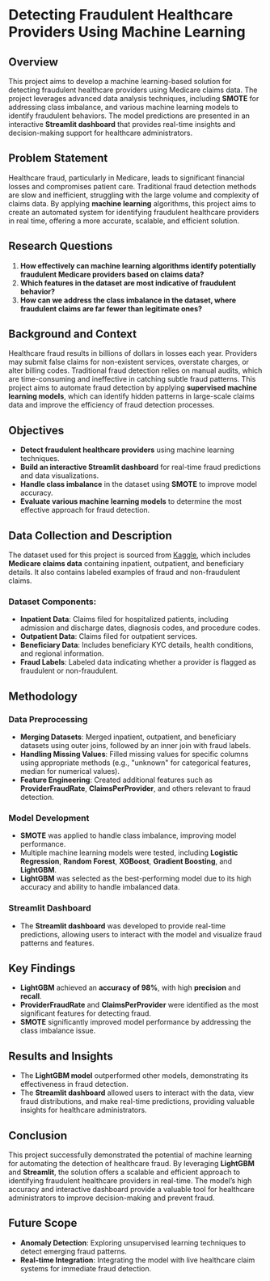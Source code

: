 # Detecting Fraudulent Healthcare Providers Using Machine Learning

## Overview
This project aims to develop a machine learning-based solution for detecting fraudulent healthcare providers using Medicare claims data. The project leverages advanced data analysis techniques, including **SMOTE** for addressing class imbalance, and various machine learning models to identify fraudulent behaviors. The model predictions are presented in an interactive **Streamlit dashboard** that provides real-time insights and decision-making support for healthcare administrators.

## Problem Statement
Healthcare fraud, particularly in Medicare, leads to significant financial losses and compromises patient care. Traditional fraud detection methods are slow and inefficient, struggling with the large volume and complexity of claims data. By applying **machine learning** algorithms, this project aims to create an automated system for identifying fraudulent healthcare providers in real time, offering a more accurate, scalable, and efficient solution.

## Research Questions
1. **How effectively can machine learning algorithms identify potentially fraudulent Medicare providers based on claims data?**
2. **Which features in the dataset are most indicative of fraudulent behavior?**
3. **How can we address the class imbalance in the dataset, where fraudulent claims are far fewer than legitimate ones?**

## Background and Context
Healthcare fraud results in billions of dollars in losses each year. Providers may submit false claims for non-existent services, overstate charges, or alter billing codes. Traditional fraud detection relies on manual audits, which are time-consuming and ineffective in catching subtle fraud patterns. This project aims to automate fraud detection by applying **supervised machine learning models**, which can identify hidden patterns in large-scale claims data and improve the efficiency of fraud detection processes.

## Objectives
- **Detect fraudulent healthcare providers** using machine learning techniques.
- **Build an interactive Streamlit dashboard** for real-time fraud predictions and data visualizations.
- **Handle class imbalance** in the dataset using **SMOTE** to improve model accuracy.
- **Evaluate various machine learning models** to determine the most effective approach for fraud detection.

## Data Collection and Description
The dataset used for this project is sourced from [Kaggle](https://www.kaggle.com/datasets/rohitrox/healthcare-provider-fraud-detection-analysis/data), which includes **Medicare claims data** containing inpatient, outpatient, and beneficiary details. It also contains labeled examples of fraud and non-fraudulent claims.

### Dataset Components:
- **Inpatient Data**: Claims filed for hospitalized patients, including admission and discharge dates, diagnosis codes, and procedure codes.
- **Outpatient Data**: Claims filed for outpatient services.
- **Beneficiary Data**: Includes beneficiary KYC details, health conditions, and regional information.
- **Fraud Labels**: Labeled data indicating whether a provider is flagged as fraudulent or non-fraudulent.

## Methodology
### Data Preprocessing
- **Merging Datasets**: Merged inpatient, outpatient, and beneficiary datasets using outer joins, followed by an inner join with fraud labels.
- **Handling Missing Values**: Filled missing values for specific columns using appropriate methods (e.g., "unknown" for categorical features, median for numerical values).
- **Feature Engineering**: Created additional features such as **ProviderFraudRate**, **ClaimsPerProvider**, and others relevant to fraud detection.

### Model Development
- **SMOTE** was applied to handle class imbalance, improving model performance.
- Multiple machine learning models were tested, including **Logistic Regression**, **Random Forest**, **XGBoost**, **Gradient Boosting**, and **LightGBM**.
- **LightGBM** was selected as the best-performing model due to its high accuracy and ability to handle imbalanced data.

### Streamlit Dashboard
- The **Streamlit dashboard** was developed to provide real-time predictions, allowing users to interact with the model and visualize fraud patterns and features.

## Key Findings
- **LightGBM** achieved an **accuracy of 98%**, with high **precision** and **recall**.
- **ProviderFraudRate** and **ClaimsPerProvider** were identified as the most significant features for detecting fraud.
- **SMOTE** significantly improved model performance by addressing the class imbalance issue.

## Results and Insights
- The **LightGBM model** outperformed other models, demonstrating its effectiveness in fraud detection.
- The **Streamlit dashboard** allowed users to interact with the data, view fraud distributions, and make real-time predictions, providing valuable insights for healthcare administrators.

## Conclusion
This project successfully demonstrated the potential of machine learning for automating the detection of healthcare fraud. By leveraging **LightGBM** and **Streamlit**, the solution offers a scalable and efficient approach to identifying fraudulent healthcare providers in real-time. The model’s high accuracy and interactive dashboard provide a valuable tool for healthcare administrators to improve decision-making and prevent fraud.

## Future Scope
- **Anomaly Detection**: Exploring unsupervised learning techniques to detect emerging fraud patterns.
- **Real-time Integration**: Integrating the model with live healthcare claim systems for immediate fraud detection.


